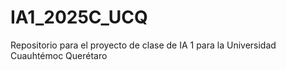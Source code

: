 # IA1_2025C_UCQ
Repositorio para el proyecto de clase de IA 1 para la Universidad Cuauhtémoc Querétaro

